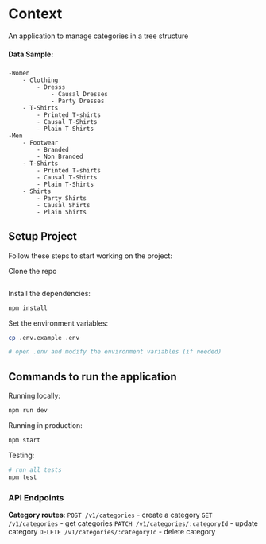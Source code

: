 # Context

An application to manage categories in a tree structure

#### Data Sample:
##### 
    -Women
        - Clothing
            - Dresss
                - Causal Dresses
                - Party Dresses
        - T-Shirts
            - Printed T-shirts
            - Causal T-Shirts
            - Plain T-Shirts
    -Men
        - Footwear
            - Branded
            - Non Branded
        - T-Shirts
            - Printed T-shirts
            - Causal T-Shirts
            - Plain T-Shirts
        - Shirts
            - Party Shirts
            - Causal Shirts
            - Plain Shirts


## Setup Project

Follow these steps to start working on the project:

Clone the repo

```

```

Install the dependencies:

```bash
npm install
```

Set the environment variables:

```bash
cp .env.example .env

# open .env and modify the environment variables (if needed)
```


## Commands to run the application

Running locally:

```bash
npm run dev
```

Running in production:

```bash
npm start
```

Testing:

```bash
# run all tests
npm test

```

### API Endpoints

**Category routes**:
`POST /v1/categories` - create a category
`GET /v1/categories` - get categories
`PATCH /v1/categories/:categoryId` - update category
`DELETE /v1/categories/:categoryId` - delete category